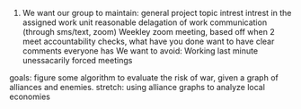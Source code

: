 1) We want our group to maintain:
	general project topic intrest
	intrest in the assigned work unit 
	reasonable delagation of work
	communication (through sms/text, zoom)
		Weekley zoom meeting, based off when 2 meet
		accountability checks, what have you done
	want to have clear comments
	everyone has 
We want to avoid:
	Working last minute
	unessacarily forced meetings
	
goals:
	figure some algorithm to evaluate the risk of war, given a graph of alliances and enemies.
	stretch: using alliance graphs to analyze local economies
